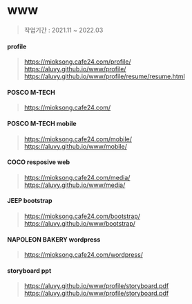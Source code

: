# www

> 작업기간 : 2021.11 ~ 2022.03

#### profile
> https://mioksong.cafe24.com/profile/  
> https://aluvy.github.io/www/profile/  
> https://aluvy.github.io/www/profile/resume/resume.html  

  

#### POSCO M-TECH  
> https://mioksong.cafe24.com/  

  

#### POSCO M-TECH mobile  
> https://mioksong.cafe24.com/mobile/  
> https://aluvy.github.io/www/mobile/  
  
  
#### COCO resposive web  
> https://mioksong.cafe24.com/media/  
> https://aluvy.github.io/www/media/  
  
  
#### JEEP bootstrap  
> https://mioksong.cafe24.com/bootstrap/  
> https://aluvy.github.io/www/bootstrap/  
  
  
#### NAPOLEON BAKERY wordpress  
> https://mioksong.cafe24.com/wordpress/  
  
  
#### storyboard ppt  
> https://aluvy.github.io/www/profile/storyboard.pdf  
> https://aluvy.github.io/www/profile/storyboard.pdf  
